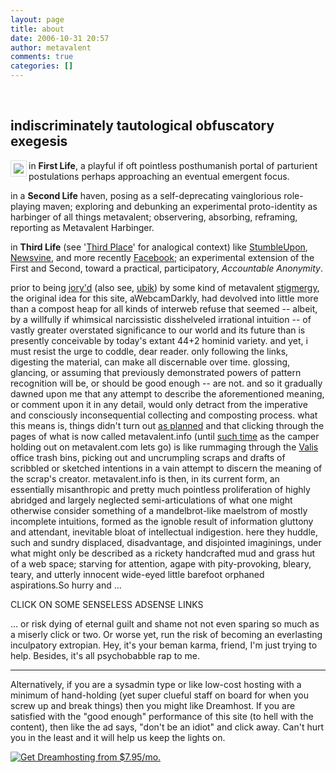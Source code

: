 ```yaml
---
layout: page
title: about
date: 2006-10-31 20:57
author: metavalent
comments: true
categories: []
---
```

<p>&nbsp;</p>
<h2>indiscriminately tautological obfuscatory exegesis</h2>
<p><a href="http://wordle.net/gallery/wrdl/96086/METAVALENT_%2A_stigmergy" title="Wordle: METAVALENT * stigmergy"><img src="http://wordle.net/thumb/wrdl/96086/METAVALENT_%2A_stigmergy" align="left" style="padding:4px;border:1px solid #ddd;"/></a>

in <strong>First Life</strong>, a playful if oft pointless posthumanish portal of parturient postulations perhaps approaching an eventual emergent focus.

in a <strong>Second Life</strong> haven, posing as a self-deprecating vainglorious role-playing maven; exploring and debunking an experimental proto-identity as harbinger of all things metavalent; observering, absorbing, reframing, reporting as Metavalent Harbinger.

in <strong>Third Life</strong> (see '<a href="http://en.wikipedia.org/wiki/The_Third_Place">Third Place</a>' for analogical context) like <a href="http://metavalent.stumbleupon.com/">StumbleUpon</a>, <a href="http://metavalent.newsvine.com/">Newsvine</a>, and more recently <a href="http://www.facebook.com/profile.php?id=511240169">Facebook</a>; an experimental extension of the First and Second, toward a practical, participatory, <em>Accountable Anonymity</em>.

prior to being <a target="_blank" href="http://the-aesthete.blogspot.com/2005/10/pulsate-like-former-heart.html">jory'd</a> (also see, <a href="http://wikidashboard.parc.com/wiki/Ubik">ubik</a>) by some kind of  metavalent <a target="_blank" href="http://wikidashboard.parc.com/wiki/Stigmergy">stigmergy</a>,  the original idea for this site, aWebcamDarkly, had devolved into little more than a compost heap for all kinds of interweb refuse that seemed --  albeit, by a willfully if whimsical narcissistic disshelveled irrational intuition -- of vastly greater overstated significance to our world and its  future than is presently conceivable by today's extant 44+2 hominid variety.  and yet, i must resist the urge to coddle, dear reader.   only following the links, digesting the material, can make all discernable over time.  glossing, glancing, or  assuming that previously demonstrated powers of pattern recognition will be, or should be good enough -- are not.  and so it  gradually dawned upon me that any attempt to describe the aforementioned meaning, or comment upon it in any detail, would only  detract from the imperative and consciously inconsequential collecting and composting process.  what this means is, things didn't turn out  <a href="http://metavalent.info/?p=3">as planned</a> and that clicking through  the pages of what is now called metavalent.info (until <a href="http://metavalent.info/?page_id=499#dotcominance">such time</a> as the camper holding out on metavalent.com lets go) is like rummaging through the  <a href="http://wikidashboard.parc.com/wiki/VALIS">Valis</a> office trash bins, picking out and uncrumpling  scraps and drafts of scribbled or sketched intentions in a vain attempt to discern the meaning of  the scrap's creator.  metavalent.info is then, in its current form, an essentially misanthropic and pretty much pointless proliferation of highly abridged and largely neglected semi-articulations of what one might  otherwise consider something of a mandelbrot-like maelstrom of mostly incomplete intuitions, formed as the ignoble result of information gluttony and attendant, inevitable bloat of intellectual indigestion. here they huddle, such and sundry displaced, disadvantage, and disjointed imaginings, under what might only  be described as a rickety handcrafted mud and grass hut of a web space; starving for attention, agape  with pity-provoking, bleary, teary, and utterly innocent wide-eyed little barefoot orphaned aspirations.So hurry and ...</p>

CLICK ON SOME SENSELESS ADSENSE LINKS





<p>... or risk dying of eternal guilt and shame not not even sparing so much as a miserly click or two. Or worse yet, run the risk of becoming an everlasting inculpatory extropian.  Hey, it's your beman karma, friend, I'm just trying to help. Besides, it's all psychobabble rap to me.</p>
<hr />
Alternatively, if you are a sysadmin type or like low-cost hosting with a minimum of hand-holding (yet super clueful staff on board for when you screw up and break things) then you might like Dreamhost. If you are satisfied with the "good enough" performance of this site (to hell with the content), then like the ad says, "don't be an idiot" and click away. Can't hurt you in the least and it will help us keep the lights on.

<a href="http://www.dreamhost.com/r.cgi?223534" target="_blank"><img src="http://metavalent.info/images/dreamhost.468x60-b.gif" border="0" alt="Get Dreamhosting from $7.95/mo." /></a>
